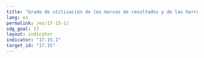 ```yaml
---
title: "Grado de utilización de los marcos de resultados y de las herramientas de planificación de los propios países por los proveedores de cooperación para el desarrollo"
lang: es
permalink: /es/17-15-1/
sdg_goal: 17
layout: indicator
indicator: "17.15.1"
target_id: "17.15"
---
```



